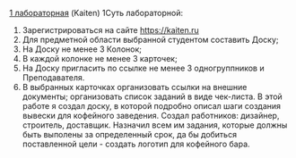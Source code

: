 [1 лабораторная](https://kirillkuzn20.kaiten.ru/space/554664/boards) (Kaiten)
1Суть лабораторной:
1) Зарегистрироваться на сайте https://kaiten.ru
2) Для предметной области выбранной студентом составить Доску;
3) На Доску не менее 3 Колонок;
4) В каждой колонке не менее 3 карточек;
5) На Доску пригласить по ссылке не менее 3 одногруппников и Преподавателя.
6) В выбранных карточках организовать ссылки на внешние документы; организовать список заданий в виде чек-листа.
В этой работе я создал доску, в которой подробно описал шаги создания вывески для кофейного заведения. Создал работников: дизайнер, строитель, доставщик. Назначил всем им задания, которые должны быть выполены за определенный срок, да бы добиться поставленной цели - создать логотип для кофейного бара.

